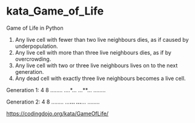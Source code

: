 # kata_Game_of_Life
Game of Life in Python

1. Any live cell with fewer than two live neighbours dies, as if caused by underpopulation.
2. Any live cell with more than three live neighbours dies, as if by overcrowding.
3. Any live cell with two or three live neighbours lives on to the next generation.
4. Any dead cell with exactly three live neighbours becomes a live cell.

Generation 1:
4 8
........
....*...
...**...
........

Generation 2:
4 8
........
...**...
...**...
........

https://codingdojo.org/kata/GameOfLife/
